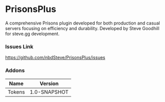 # PrisonsPlus
A comprehensive Prisons plugin developed for both production and casual servers focusing on efficiency and durability. Developed by Steve Goodhill for steve.gg development.

### Issues Link
https://github.com/nbdSteve/PrisonsPlus/issues

### Addons
| Name | Version |
| --- | --- |
| Tokens | 1.0-SNAPSHOT |


